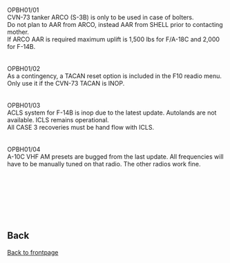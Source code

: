 

OPBH01/01 <br>
 CVN-73 tanker ARCO (S-3B) is only to be used in case of bolters.<br>
 Do not plan to AAR from ARCO, instead AAR from SHELL prior to contacting mother.<br> 
 If ARCO AAR is required maximum uplift is 1,500 lbs for F/A-18C and 2,000 for F-14B.<br>
 <br>
 <br>
 OPBH01/02 <br>
 As a contingency, a TACAN reset option is included in the F10 readio menu. <br>
 Only use it if the CVN-73 TACAN is INOP. <br>
 <br>
 <br>
 OPBH01/03<br>
 ACLS system for F-14B is inop due to the latest update. Autolands are not available. ICLS remains operational. <br>
 All CASE 3 recoveries must be hand flow with ICLS.<br>
 <br>
 <br>
 OPBH01/04<br>
 A-10C VHF AM presets are bugged from the last update. All frequencies will have to be manually tuned on that radio. The other radios work fine. 
 
 

<br>
<br>
<br>
<br>
<br>
<br>

## Back
[Back to frontpage](https://132nd-vwing.github.io/OPBH-Brief/)